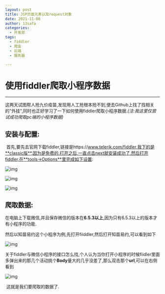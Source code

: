 ```yaml
---
layout: post
title: JSP页面元素以及request对象
date: 2021-11-08
author: 13safa
categories:
  - 开发部
tags:
  - fiddler
  - 爬虫
  - 后端
  - 服务器

---
```


# 使用fiddler爬取小程序数据

----

​	这两天试图帮人抢九价疫苗,发现用人工抢根本抢不到,便去Github上找了找相关的"外挂",同时也正好学习了一下如何使用fiddler爬取小程序数据.*(注:我这里仅尝试成功爬取pc端的小程序数据)*

##  安装与配置:

​	首先,要先去官网下载fiddler,链接是https://www.telerik.com/fiddler,我下的是**classic版**,因为是免费的.打开之后,一直点击next就安装成功了.然后打开fiddler,在**tools->Options**里完成如下设置:

![img](file:///C:\Users\86133\AppData\Roaming\Tencent\Users\2508389223\QQ\WinTemp\RichOle\O}VTJMK`NHR4~6KU9{T`LHR.png)

![img](file:///C:\Users\86133\AppData\Roaming\Tencent\Users\2508389223\QQ\WinTemp\RichOle\I13}S{KY}{[{$W$ML6_S]X7.png)

![img](file:///C:\Users\86133\AppData\Roaming\Tencent\Users\2508389223\QQ\WinTemp\RichOle\JAJI[9%WI}]_N_D$C80@VWQ.png)

## 爬取数据:

​	在电脑上下载微信,并且保存微信的版本在**6.5.3以上**,因为只有6.5.3以上的版本才有小程序的功能.

​	然后以知苗易约这个小程序为例,先打开fiiddler,然后打开知苗易约,可以看到如下

![img](file:///C:\Users\86133\AppData\Roaming\Tencent\Users\2508389223\QQ\WinTemp\RichOle\G~}JFJPU0_M8N4Z0H5}MSJR.png)

​	关于fiddler与微信小程序的接口怎么找,个人认为当你打开小程序的时候fiidler里面多弹出来的那几个活动挑个**Body**量大的几乎没差了,那么双击那个**url**,可以在右侧看到

![img](file:///C:\Users\86133\AppData\Roaming\Tencent\Users\2508389223\QQ\WinTemp\RichOle\HYA~WT${4C1RU{D~AU{R%ER.png)

​	这就是我们要爬取的数据了.

